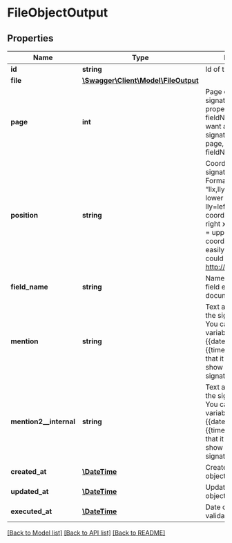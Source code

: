 # FileObjectOutput

## Properties
Name | Type | Description | Notes
------------ | ------------- | ------------- | -------------
**id** | **string** | Id of the object | [optional] 
**file** | [**\Swagger\Client\Model\FileOutput**](FileOutput.md) |  | 
**page** | **int** | Page of the visible signature. This property is ignored if fieldName is set. If you want a visible signature, you must set page, position and fieldName. | [optional] 
**position** | **string** | Coordinates of the signature image to set. Format is : “llx,lly,urx,ury”. llx&#x3D;left lower x coordinate, lly&#x3D;left lower y coordinate, urx&#x3D;upper right x coordinate, ury &#x3D; upper right y coordinate. To get easily coordinates, you could use this tool : http://placeit.yousign.fr | [optional] 
**field_name** | **string** | Name of the signature field existing in the document | [optional] 
**mention** | **string** | Text associated above the signature image.  You can use some variable inside : {{date.en}} {{date.fr}} {{time.en}} {{time.fr}} that it will be parsed to show the date of the signature. | [optional] 
**mention2__internal** | **string** | Text associated below the signature image.  You can use some variable inside : {{date.en}} {{date.fr}} {{time.en}} {{time.fr}} that it will be parsed to show the date of the signature. | [optional] 
**created_at** | [**\DateTime**](\DateTime.md) | Created date of the object | [optional] 
**updated_at** | [**\DateTime**](\DateTime.md) | Updated date of the object | [optional] 
**executed_at** | [**\DateTime**](\DateTime.md) | Date of signature or validation | [optional] 

[[Back to Model list]](../README.md#documentation-for-models) [[Back to API list]](../README.md#documentation-for-api-endpoints) [[Back to README]](../README.md)


